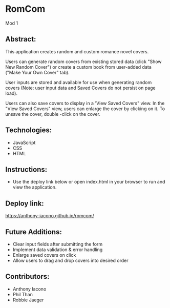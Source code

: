 # RomCom
Mod 1

## Abstract:
This application creates random and custom romance novel covers.  

Users can generate random covers from existing stored data (click "Show New Random Cover") or create a custom book from user-added data ("Make Your Own Cover" tab).  

User inputs are stored and available for use when generating random covers (Note: user input data and Saved Covers do not persist on page load).

Users can also save covers to display in a 'View Saved Covers" view.  In the "View Saved Covers" view, users can enlarge the cover by clicking on it.  To unsave the cover, double -click on the cover.

## Technologies:
- JavaScript
- CSS
- HTML

## Instructions:
- Use the deploy link below or open index.html in your browser to run and view the application.

## Deploy link:
https://anthony-iacono.github.io/romcom/

## Future Additions:
- Clear input fields after submitting the form
- Implement data validation & error handling
- Enlarge saved covers on click
- Allow users to drag and drop covers into desired order

## Contributors:
- Anthony Iacono
- Phil Than
- Robbie Jaeger


